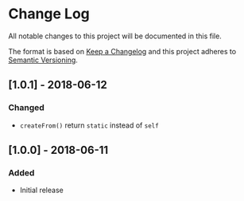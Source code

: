 # Change Log
All notable changes to this project will be documented in this file.

The format is based on [Keep a Changelog](http://keepachangelog.com/en/1.0.0/)
and this project adheres to [Semantic Versioning](http://semver.org/spec/v2.0.0.html).

## [1.0.1] - 2018-06-12
### Changed
  * `createFrom()` return `static` instead of `self`

## [1.0.0] - 2018-06-11
### Added
  * Initial release
